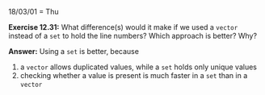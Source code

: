 18/03/01 = Thu

**Exercise 12.31:** What difference(s) would it make if we used a `vector` instead of a `set` to hold the line numbers? Which approach is better? Why?

**Answer:** Using a `set` is better, because

1. a `vector` allows duplicated values, while a `set` holds only unique values
2. checking whether a value is present is much faster in a `set` than in a `vector`